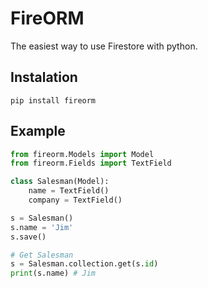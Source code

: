 # FireORM
The easiest way to use Firestore with python.

## Instalation
```
pip install fireorm
```

## Example
```python
from fireorm.Models import Model
from fireorm.Fields import TextField

class Salesman(Model):
    name = TextField()
    company = TextField()

s = Salesman()
s.name = 'Jim'
s.save()

# Get Salesman
s = Salesman.collection.get(s.id)
print(s.name) # Jim
```
